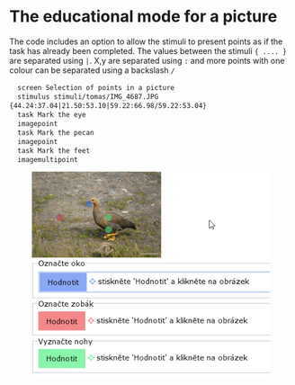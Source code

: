 # The educational mode for a picture

The code includes an option to allow the stimuli to present points as if the task has already been completed. The values between the stimuli `{ .... }` are separated using `|`. X,y are separated using `:` and more points with one colour can be separated using a backslash `/`

```
  screen Selection of points in a picture
  stimulus stimuli/tomas/IMG_4687.JPG {44.24:37.04|21.50:53.10|59.22:66.98/59.22:53.04}
  task Mark the eye
  imagepoint
  task Mark the pecan
  imagepoint
  task Mark the feet
  imagemultipoint
```

<div align="left" data-full-width="false">

<figure><img src="../../.gitbook/assets/image (37).png" alt=""><figcaption><p> </p></figcaption></figure>

</div>
